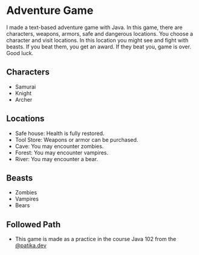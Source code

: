 # Adventure Game

I made a text-based adventure game with Java.
In this game, there are characters, weapons, armors, safe and dangerous locations. You choose a character and visit locations. In this location you might see and fight with beasts. 
If you beat them, you get an award. If they beat you, game is over.
Good luck.

## Characters

- Samurai
- Knight
- Archer

## Locations

- Safe house: Health is fully restored.
- Tool Store: Weapons or armor can be purchased.
- Cave: You may encounter zombies.
- Forest: You may encounter vampires.
- River: You may encounter a bear.

## Beasts

- Zombies
- Vampires
- Bears


## Followed Path

- This game is made as a practice in the course Java 102 from the [@patika.dev](https://academy.patika.dev/courses/java-102) 